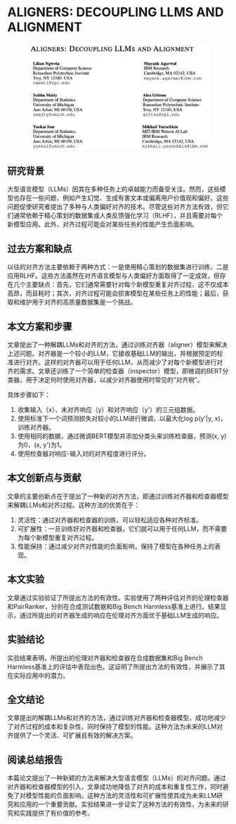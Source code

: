 # ALIGNERS: DECOUPLING LLMS AND ALIGNMENT

<figure><img src="../.gitbook/assets/image (5) (1) (1) (1) (1) (1) (1) (1) (1) (1) (1) (1) (1) (1) (1) (1) (1) (1).png" alt=""><figcaption></figcaption></figure>

## 研究背景

大型语言模型（LLMs）因其在多种任务上的卓越能力而备受关注。然而，这些模型也存在一些问题，例如产生幻觉、生成有害文本或偏离用户价值观和偏好。这些问题促使研究者提出了多种与人类偏好对齐的技术。尽管这些对齐方法有效，但它们通常依赖于精心策划的数据集或人类反馈强化学习（RLHF），并且需要对每个新模型应用。此外，对齐过程可能会对某些任务的性能产生负面影响。

## 过去方案和缺点

以往的对齐方法主要依赖于两种方式：一是使用精心策划的数据集进行训练，二是应用RLHF。这些方法虽然在对齐语言模型与人类偏好方面取得了一定成效，但存在几个主要缺点：首先，它们通常需要针对每个新模型重复对齐过程，这不仅成本高昂，而且耗时；其次，对齐过程可能会损害模型在某些任务上的性能；最后，获取和维护用于对齐的高质量数据集是一个挑战。

## 本文方案和步骤

文章提出了一种解耦LLMs和对齐的方法，通过训练对齐器（aligner）模型来解决上述问题。对齐器是一个较小的LLM，它接收基础LLM的输出，并根据预定的标准进行对齐。这样的对齐器可以用于任何LLM，从而减少了对每个新模型进行对齐的需求。文章还训练了一个简单的检查器（inspector）模型，即微调的BERT分类器，用于决定何时使用对齐器，以减少对齐器使用时常见的“对齐税”。

具体步骤如下：

1. 收集输入（x）、未对齐响应（y）和对齐响应（y'）的三元组数据。
2. 使用标准下一个词预测损失对较小的LLM进行微调，以最大化log p(y'|y, x)，训练对齐器。
3. 使用相同的数据，通过微调BERT模型并添加分类头来训练检查器，预测(x, y)为0，(x, y')为1。
4. 使用检查器对响应-输入对的对齐程度进行评分。

## 本文创新点与贡献

文章的主要创新点在于提出了一种新的对齐方法，即通过训练对齐器和检查器模型来解耦LLMs和对齐过程。这种方法的优势在于：

1. 灵活性：通过对齐器和检查器的训练，可以轻松适应各种对齐标准。
2. 可扩展性：一旦训练好对齐器和检查器，它们就可以用于任何LLM，而不需要为每个新模型重复对齐过程。
3. 性能保持：通过减少对齐对性能的负面影响，保持了模型在各种任务上的表现。

## 本文实验

文章通过实验验证了所提出方法的有效性。实验使用了两种评估对齐的伦理检查器和PairRanker，分别在合成测试数据和Big Bench Harmless基准上进行。结果显示，通过所提出的对齐器生成的响应在伦理对齐方面优于基础LLM生成的响应。

## 实验结论

实验结果表明，所提出的伦理对齐器和检查器在合成数据集和Big Bench Harmless基准上的评估中表现出色。这证明了所提出方法的有效性，并展示了其在实际应用中的潜力。

## 全文结论

文章提出的解耦LLMs和对齐的方法，通过训练对齐器和检查器模型，成功地减少了对齐过程的成本和复杂性，同时保持了模型的性能。这种方法为未来的LLM对齐提供了一个灵活、可扩展且有效的解决方案。

## 阅读总结报告

本篇论文提出了一种新颖的方法来解决大型语言模型（LLMs）的对齐问题。通过对齐器和检查器模型的引入，文章成功地降低了对齐的成本和重复性工作，同时避免了对模型性能的负面影响。这种方法的灵活性和可扩展性使其成为未来LLM研究和应用的一个重要贡献。实验结果进一步证实了这种方法的有效性，为未来的研究和实践提供了有价值的参考。
